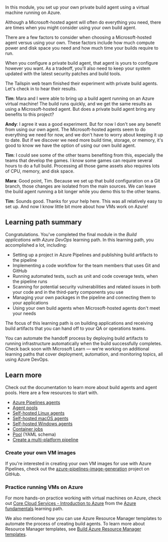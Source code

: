 In this module, you set up your own private build agent using a virtual machine running on Azure.

Although a Microsoft-hosted agent will often do everything you need, there are times when you might consider using your own build agent.

There are a few factors to consider when choosing a Microsoft-hosted agent versus using your own. These factors include how much compute power and disk space you need and how much time your builds require to run.

When you configure a private build agent, that agent is yours to configure however you want. As a tradeoff, you'll also need to keep your system updated with the latest security patches and build tools.

The Tailspin web team finished their experiment with private build agents. Let's check in to hear their results.

**Tim**: Mara and I were able to bring up a build agent running on an Azure virtual machine! The build runs quickly, and we get the same results as using a Microsoft-hosted agent. But does a private build agent bring any benefits to this project?

**Andy**: I agree it was a good experiment. But for now I don't see any benefit from using our own agent. The Microsoft-hosted agents seem to do everything we need for now, and we don't have to worry about keeping it up to date. But if we discover we need more build time, storage, or memory, it's good to know we have the option of using our own build agent.

**Tim**: I could see some of the other teams benefiting from this, especially the teams that develop the games. I know some games can require several hours to do a full build. Processing all those game assets also requires lots of CPU, memory, and disk space.

**Mara**: Good point, Tim. Because we set up that build configuration on a Git branch, those changes are isolated from the main sources. We can leave the build agent running a bit longer while you demo this to the other teams.

**Tim**: Sounds good. Thanks for your help here. This was all relatively easy to set up. And now I know little bit more about how VMs work on Azure!

## Learning path summary

Congratulations. You've completed the final module in the _Build applications with Azure DevOps_ learning path. In this learning path, you accomplished a lot, including:

* Setting up a project in Azure Pipelines and publishing build artifacts to the pipeline
* Implementing a code workflow for the team members that uses Git and GitHub
* Running automated tests, such as unit and code coverage tests, when the pipeline runs
* Scanning for potential security vulnerabilities and related issues in both your code and in the third-party components you use
* Managing your own packages in the pipeline and connecting them to your applications
* Using your own build agents when Microsoft-hosted agents don't meet your needs

The focus of this learning path is on building applications and receiving build artifacts that you can hand off to your QA or operations teams.

You can automate the handoff process by deploying build artifacts to running infrastructure automatically when the build successfully completes. Check back soon with Microsoft Learn &mdash; we're working on additional learning paths that cover deployment, automation, and monitoring topics, all using Azure DevOps.

## Learn more

Check out the documentation to learn more about build agents and agent pools. Here are a few resources to start with.

* [Azure Pipelines agents](https://docs.microsoft.com/azure/devops/pipelines/agents/agents?view=azure-devops&azure-portal=true)
* [Agent pools](https://docs.microsoft.com/azure/devops/pipelines/agents/pools-queues?view=azure-devops&azure-portal=true)
* [Self-hosted Linux agents](https://docs.microsoft.com/azure/devops/pipelines/agents/v2-linux?view=azure-devops&azure-portal=true)
* [Self-hosted macOS agents](https://docs.microsoft.com/azure/devops/pipelines/agents/v2-osx?view=azure-devops&azure-portal=true)
* [Self-hosted Windows agents](https://docs.microsoft.com/azure/devops/pipelines/agents/v2-windows?view=azure-devops&azure-portal=true)
* [Container jobs](https://docs.microsoft.com/azure/devops/pipelines/process/container-phases?view=azure-devops&tabs=yaml&azure-portal=true)
* [Pool](https://docs.microsoft.com/azure/devops/pipelines/yaml-schema?view=azure-devops&tabs=schema#pool&azure-portal=true) (YAML schema)
* [Create a multi-platform pipeline](https://docs.microsoft.com/azure/devops/pipelines/get-started-multiplatform?view=azure-devops&azure-portal=true)

### Create your own VM images

If you're interested in creating your own VM images for use with Azure Pipelines, check out the [azure-pipelines-image-generation](https://github.com/Microsoft/azure-pipelines-image-generation?azure-portal=true) project on GitHub.

### Practice running VMs on Azure

For more hands-on practice working with virtual machines on Azure, check out [Core Cloud Services - Introduction to Azure](/learn/modules/welcome-to-azure?azure-portal=true) from the [Azure fundamentals](/learn/paths/azure-fundamentals?azure-portal=true) learning path.

We also mentioned how you can use Azure Resource Manager templates to automate the process of creating build agents. To learn more about Resource Manager templates, see [Build Azure Resource Manager templates](/learn/modules/build-azure-vm-templates?azure-portal=true).
